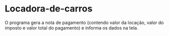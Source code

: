 # Locadora-de-carros
O programa gera a nota de pagamento (contendo valor da locação, valor do imposto e valor total do pagamento) e informa os dados na tela.
